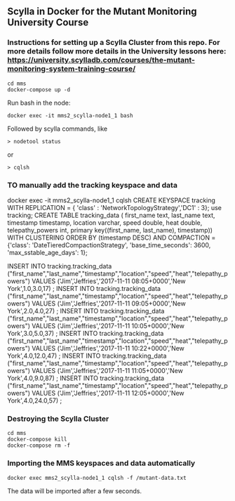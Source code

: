 ## Scylla in Docker for the Mutant Monitoring University Course

### Instructions for setting up a Scylla Cluster from this repo. For more details follow more details in the University lessons here: https://university.scylladb.com/courses/the-mutant-monitoring-system-training-course/

```
cd mms
docker-compose up -d
```

Run bash in the node:
```
docker exec -it mms2_scylla-node1_1 bash
```

Followed by scylla commands, like
```
> nodetool status
```
or
```
> cqlsh
```

### TO manually add the tracking keyspace and data
docker exec -it mms2_scylla-node1_1 cqlsh
CREATE KEYSPACE tracking WITH REPLICATION = { 'class' : 'NetworkTopologyStrategy','DC1' : 3};
use tracking;
CREATE TABLE tracking_data ( first_name text, last_name text, timestamp timestamp, location varchar, speed double, heat double, telepathy_powers int, primary key((first_name, last_name), timestamp)) WITH CLUSTERING ORDER BY (timestamp DESC) AND COMPACTION = {'class': 'DateTieredCompactionStrategy', 'base_time_seconds': 3600, 'max_sstable_age_days': 1};

INSERT INTO tracking.tracking_data ("first_name","last_name","timestamp","location","speed","heat","telepathy_powers") VALUES ('Jim','Jeffries','2017-11-11 08:05+0000','New York',1.0,3.0,17) ; INSERT INTO tracking.tracking_data ("first_name","last_name","timestamp","location","speed","heat","telepathy_powers") VALUES ('Jim','Jeffries','2017-11-11 09:05+0000','New York',2.0,4.0,27) ; INSERT INTO tracking.tracking_data ("first_name","last_name","timestamp","location","speed","heat","telepathy_powers") VALUES ('Jim','Jeffries','2017-11-11 10:05+0000','New York',3.0,5.0,37) ; INSERT INTO tracking.tracking_data ("first_name","last_name","timestamp","location","speed","heat","telepathy_powers") VALUES ('Jim','Jeffries','2017-11-11 10:22+0000','New York',4.0,12.0,47) ; INSERT INTO tracking.tracking_data ("first_name","last_name","timestamp","location","speed","heat","telepathy_powers") VALUES ('Jim','Jeffries','2017-11-11 11:05+0000','New York',4.0,9.0,87) ; INSERT INTO tracking.tracking_data ("first_name","last_name","timestamp","location","speed","heat","telepathy_powers") VALUES ('Jim','Jeffries','2017-11-11 12:05+0000','New York',4.0,24.0,57) ;



### Destroying the Scylla Cluster 
```
cd mms
docker-compose kill
docker-compose rm -f
```
### Importing the MMS keyspaces and data automatically 

```
docker exec mms2_scylla-node1_1 cqlsh -f /mutant-data.txt
```

The data will be imported after a few seconds.

